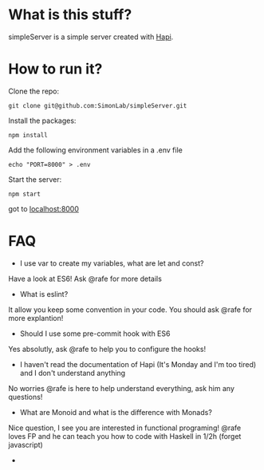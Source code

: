 
# What is this stuff?

simpleServer is a simple server created with [Hapi](http://hapijs.com/).

# How to run it?

Clone the repo:
```
git clone git@github.com:SimonLab/simpleServer.git

```

Install the packages:
```
npm install
```

Add the following environment variables in a .env file

```
echo "PORT=8000" > .env
```

Start the server:
```
npm start
```

got to [localhost:8000](http://localhost:8000/)

# FAQ

- I use var to create my variables, what are let and const?

Have a look at ES6! Ask @rafe for more details

- What is eslint?

It allow you keep some convention in your code. You should ask @rafe for more explantion!

- Should I use some pre-commit hook with ES6

Yes absolutly, ask @rafe to help you to configure the hooks!

- I haven't read the documentation of Hapi (It's Monday and I'm too tired) and I don't understand anything

No worries @rafe is here to help understand everything, ask him any questions!

- What are Monoid and what is the difference with Monads?

Nice question, I see you are interested in functional programing! @rafe loves FP and he can teach you how to code with Haskell in 1/2h (forget javascript)

-  
